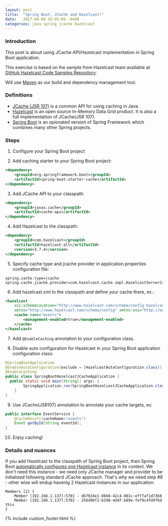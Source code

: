 ```yaml
---
layout: post
title:  "Spring Boot, JCache and Hazelcast!"
date:   2017-04-08 19:05:09 -0400
categories: java spring jcache hazelcast
---
```

### Introduction

This post is about using JCache API/Hazelcast implementation in Spring Boot application.

This exercise is based on the sample from Hazelcast team available at
[GitHub Hazelcast Code Samples Repository](https://github.com/hazelcast/hazelcast-code-samples/tree/master/hazelcast-integration/springboot-caching-jcache).  

Will use [Maven](https://maven.apache.org/) as our build and dependency management tool.

### Definitions

 -  [JCache (JSR 107)](https://www.jcp.org/en/jsr/detail?id=107) is a common API for
 using caching in Java.
 -  [Hazelcast](https://hazelcast.org/) is an open source In-Memory Data Grid
 product. It is also a full implementation of JCache(JSR 107).
 -  [Spring Boot](https://projects.spring.io/spring-boot/) is an opionated version
 of Spring Framework which combines many other Spring projects.

### Steps

1. Configure your Spring Boot project

2. Add caching starter to your Spring Boot project:
```XML
<dependency>
    <groupId>org.springframework.boot</groupId>
    <artifactId>spring-boot-starter-cache</artifactId>
</dependency>
```

3. Add JCache API to your classpath:
```XML
<dependency>
    <groupId>javax.cache</groupId>
    <artifactId>cache-api</artifactId>
</dependency>
```

4. Add Hazelcast to the classpath:
```XML
<dependency>
    <groupId>com.hazelcast</groupId>
    <artifactId>hazelcast-all</artifactId>
    <version>3.7.4</version>
</dependency>
```

5. Specify cache type and jcache provider in application.properties configuration file:
```properties
spring.cache.type=jcache
spring.cache.jcache.provider=com.hazelcast.cache.impl.HazelcastServerCachingProvider
```

6. Add hazelcast.xml to the classpath and define your cache there, ex.:
```XML
<hazelcast
	xsi:schemaLocation="http://www.hazelcast.com/schema/config hazelcast-config-3.7.xsd"
	xmlns="http://www.hazelcast.com/schema/config" xmlns:xsi="http://www.w3.org/2001/XMLSchema-instance">
    <cache name="events">
        <management-enabled>true</management-enabled>
    </cache>
</hazelcast>
```

7. Add `@EnableCaching` annotation to your configuration class.

8. Disable auto configuration for Hazelcast in your Spring Boot application configuration class:
```Java  
@SpringBootApplication
@EnableAutoConfiguration(exclude = {HazelcastAutoConfiguration.class})
@EnableCaching
public class SpringBootHazelcastJCacheApplication {
  public static void main(String[] args) {
		SpringApplication.run(SpringBootHazelcastJCacheApplication.class, args);
	}
}
```
9. Use JCache(JSR107) annotation to annotate your cache targets, ex:
```Java  
public interface EventService {
	@CacheResult(cacheName="events")
	Event getById(String eventId);
}
```
10. Enjoy caching!


### Details and nuances
If you add Hazelcast to the classpath of Spring Boot project, then Spring Boot [automatically configures one Hazelcast instance](http://docs.spring.io/spring-boot/docs/current/reference/html/boot-features-hazelcast.html) in its context. We don't need this instance - we need only JCache manager and provider to be initialized following standard JCache approach. That's why we need step #8 - other wise will endup havenig 2 Hazelcast instances in our application:
```log
Members [2] {
	Member [192.168.1.137]:5701 - db7634e1-8660-42c4-881c-eff7af1d73b8
	Member [192.168.1.137]:5702 - 256d96f2-b198-4ddf-b89e-fef9c4fd9f6d this
}
```

{% include custom_footer.html %}
